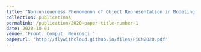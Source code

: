 ```yaml
---
title: "Non-uniqueness Phenomenon of Object Representation in Modeling IT Cortex by Deep Convolutional Neural Network (DCNN)"
collection: publications
permalink: /publication/2020-paper-title-number-1
date: 2020-10-01
venue: 'Front. Comput. Neurosci.'
paperurl: 'http://flywithcloud.github.io/files/FiCN2020.pdf'
---
```


